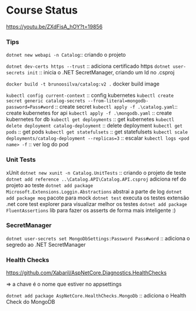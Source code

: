 # Course Status

https://youtu.be/ZXdFisA_hOY?t=19856

### Tips

`dotnet new webapi -n Catalog`:: criando o projeto

`dotnet dev-certs https --trust` :: adiciona certificado https
`dotnet user-secrets init` :: inicia o .NET SecretManager, criando um Id no .csproj

`docker build -t brunoosilva/catalog:v2 .` docker build image

`kubectl config current-context` :: config kubernetes
`kubectl create secret generic catalog-secrets --from-literal=mongodb-password=Pass#word` :: create secret
`kubectl apply -f .\catalog.yaml`:: create kubernetes for api
`kubectl apply -f .\mongodb.yaml` :: create kubernetes for db
`kubectl get deployments` :: get kubernetes
`kubectl delete deployment catalog-deployment` :: delete deployment
`kubectl get pods` :: get pods
`kubectl get statefulsets` :: get statefulsets
`kubectl scale deployments/catalog-deployment --replicas=3` :: escalar
`kubectl logs <pod name> -f` :: ver log do pod

### Unit Tests

xUnit
`dotnet new xunit -n Catalog.UnitTests` :: criando o projeto de teste
`dotnet add reference ..\Catalog.API\Catalog.API.csproj` adiciona ref do projeto ao teste
`dotnet add package Microsoft.Extensions.Loggin.Abstractions` abstrai a parte de log
`dotnet add package moq` pacote para mock
`dotnet test` executa os testes
extensão .net core test explorer para visualizar melhor os testes
`dotnet add package FluentAssertions` lib para fazer os asserts de forma mais inteligente :)

### SecretManager

`dotnet user-secrets set MongoDbSettings:Password Pass#word` :: adiciona o segredo ao .NET SecretManager

### Health Checks

https://github.com/Xabaril/AspNetCore.Diagnostics.HealthChecks

=> a chave é o nome que estiver no appsettings

`dotnet add package AspNetCore.HealthChecks.MongoDb` :: adiciona o Health Check do MongoDB

